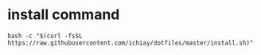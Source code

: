 # install command
```
bash -c "$(curl -fsSL https://raw.githubusercontent.com/ichiay/dotfiles/master/install.sh)"
```